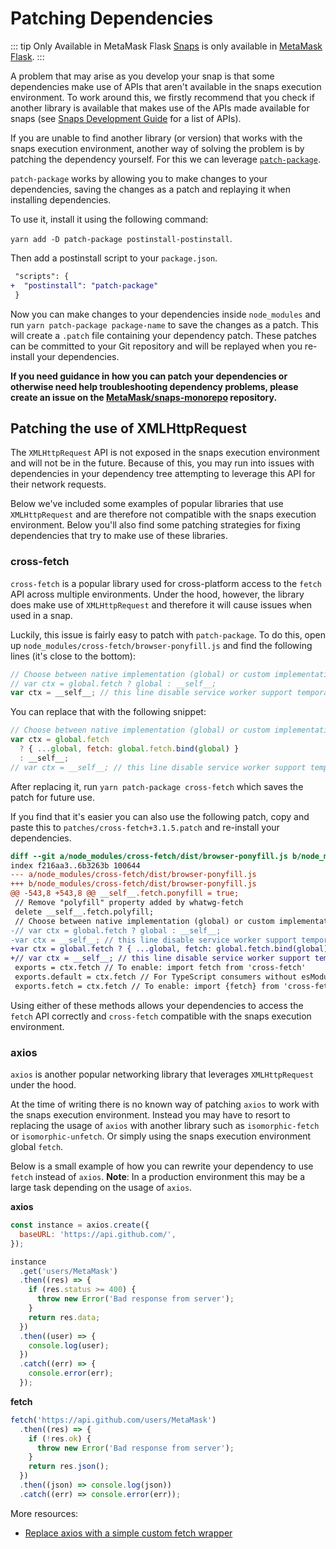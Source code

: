 # Patching Dependencies

::: tip Only Available in MetaMask Flask
[Snaps](./snaps.html) is only available in [MetaMask Flask](https://metamask.io/flask).
:::

A problem that may arise as you develop your snap is that some dependencies make use of APIs that aren't available in the snaps execution environment. To work around this, we firstly recommend that you check if another library is available that makes use of the APIs made available for snaps (see [Snaps Development Guide](./snaps-development-guide.html#the-snap-execution-environment) for a list of APIs).

If you are unable to find another library (or version) that works with the snaps execution environment, another way of solving the problem is by patching the dependency yourself. For this we can leverage [`patch-package`](https://npmjs.com/package/patch-package).

`patch-package` works by allowing you to make changes to your dependencies, saving the changes as a patch and replaying it when installing dependencies.

To use it, install it using the following command:

`yarn add -D patch-package postinstall-postinstall`.

Then add a postinstall script to your `package.json`.

```diff
 "scripts": {
+  "postinstall": "patch-package"
 }
```

Now you can make changes to your dependencies inside `node_modules` and run `yarn patch-package package-name` to save the changes as a patch. This will create a `.patch` file containing your dependency patch. These patches can be committed to your Git repository and will be replayed when you re-install your dependencies.

**If you need guidance in how you can patch your dependencies or otherwise need help troubleshooting dependency problems, please create an issue on the [MetaMask/snaps-monorepo](https://github.com/MetaMask/snaps-monorepo) repository.**

## Patching the use of XMLHttpRequest

The `XMLHttpRequest` API is not exposed in the snaps execution environment and will not be in the future. Because of this, you may run into issues with dependencies in your dependency tree attempting to leverage this API for their network requests.

Below we've included some examples of popular libraries that use `XMLHttpRequest` and are therefore not compatible with the snaps execution environment. Below you'll also find some patching strategies for fixing dependencies that try to make use of these libraries.

### cross-fetch

`cross-fetch` is a popular library used for cross-platform access to the `fetch` API across multiple environments. Under the hood, however, the library does make use of `XMLHttpRequest` and therefore it will cause issues when used in a snap.

Luckily, this issue is fairly easy to patch with `patch-package`. To do this, open up `node_modules/cross-fetch/browser-ponyfill.js` and find the following lines (it's close to the bottom):

```javascript
// Choose between native implementation (global) or custom implementation (__self__)
// var ctx = global.fetch ? global : __self__;
var ctx = __self__; // this line disable service worker support temporarily
```

You can replace that with the following snippet:

```javascript
// Choose between native implementation (global) or custom implementation (__self__)
var ctx = global.fetch
  ? { ...global, fetch: global.fetch.bind(global) }
  : __self__;
// var ctx = __self__; // this line disable service worker support temporarily
```

After replacing it, run `yarn patch-package cross-fetch` which saves the patch for future use.

If you find that it's easier you can also use the following patch, copy and paste this to `patches/cross-fetch+3.1.5.patch` and re-install your dependencies.

```diff
diff --git a/node_modules/cross-fetch/dist/browser-ponyfill.js b/node_modules/cross-fetch/dist/browser-ponyfill.js
index f216aa3..6b3263b 100644
--- a/node_modules/cross-fetch/dist/browser-ponyfill.js
+++ b/node_modules/cross-fetch/dist/browser-ponyfill.js
@@ -543,8 +543,8 @@ __self__.fetch.ponyfill = true;
 // Remove "polyfill" property added by whatwg-fetch
 delete __self__.fetch.polyfill;
 // Choose between native implementation (global) or custom implementation (__self__)
-// var ctx = global.fetch ? global : __self__;
-var ctx = __self__; // this line disable service worker support temporarily
+var ctx = global.fetch ? { ...global, fetch: global.fetch.bind(global) } : __self__;
+// var ctx = __self__; // this line disable service worker support temporarily
 exports = ctx.fetch // To enable: import fetch from 'cross-fetch'
 exports.default = ctx.fetch // For TypeScript consumers without esModuleInterop.
 exports.fetch = ctx.fetch // To enable: import {fetch} from 'cross-fetch'
```

Using either of these methods allows your dependencies to access the `fetch` API correctly and `cross-fetch` compatible with the snaps execution environment.

### axios

`axios` is another popular networking library that leverages `XMLHttpRequest` under the hood.

At the time of writing there is no known way of patching `axios` to work with the snaps execution environment. Instead you may have to resort to replacing the usage of `axios` with another library such as `isomorphic-fetch` or `isomorphic-unfetch`. Or simply using the snaps execution environment global `fetch`.

Below is a small example of how you can rewrite your dependency to use `fetch` instead of `axios`.
**Note**: In a production environment this may be a large task depending on the usage of `axios`.

**axios**

```javascript
const instance = axios.create({
  baseURL: 'https://api.github.com/',
});

instance
  .get('users/MetaMask')
  .then((res) => {
    if (res.status >= 400) {
      throw new Error('Bad response from server');
    }
    return res.data;
  })
  .then((user) => {
    console.log(user);
  })
  .catch((err) => {
    console.error(err);
  });
```

**fetch**

```javascript
fetch('https://api.github.com/users/MetaMask')
  .then((res) => {
    if (!res.ok) {
      throw new Error('Bad response from server');
    }
    return res.json();
  })
  .then((json) => console.log(json))
  .catch((err) => console.error(err));
```

More resources:

- [Replace axios with a simple custom fetch wrapper](https://kentcdodds.com/blog/replace-axios-with-a-simple-custom-fetch-wrapper)
